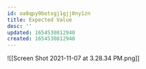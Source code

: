 ```yaml
---
id: oa0qpy9botxgj1gjj0ny1zn
title: Expected Value
desc: ''
updated: 1654530812940
created: 1654530812940
---
```

![[Screen Shot 2021-11-07 at 3.28.34 PM.png]]
